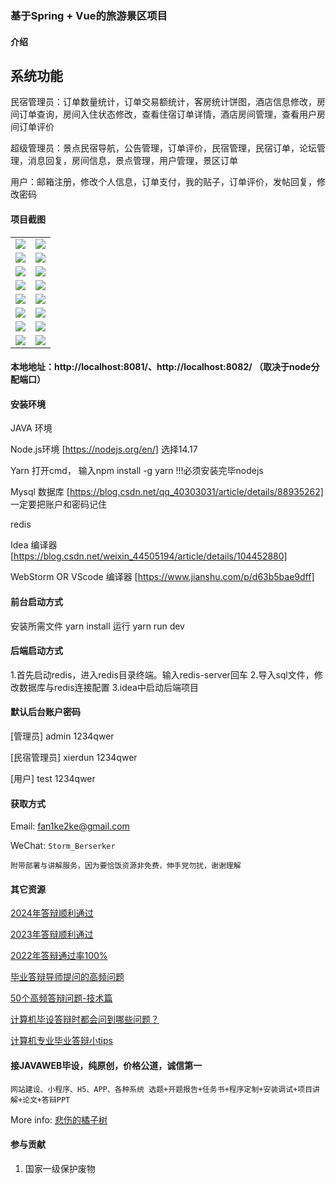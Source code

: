 ### 基于Spring + Vue的旅游景区项目

#### 介绍
## 系统功能
民宿管理员：订单数量统计，订单交易额统计，客房统计饼图，酒店信息修改，房间订单查询，房间入住状态修改，查看住宿订单详情，酒店房间管理，查看用户房间订单评价

超级管理员：景点民宿导航，公告管理，订单评价，民宿管理，民宿订单，论坛管理，消息回复，房间信息，景点管理，用户管理，景区订单

用户：邮箱注册，修改个人信息，订单支付，我的贴子，订单评价，发帖回复，修改密码


#### 项目截图

|  |  |
|---------------------|---------------------|
|![](https://fank-bucket-oss.oss-cn-beijing.aliyuncs.com/img/19cdd8902c7bfe98b09d68bfaf98f8f.png) | ![](https://fank-bucket-oss.oss-cn-beijing.aliyuncs.com/img/ba5c5fff53c65a43b2f23c025a0a547.png) |
|![](https://fank-bucket-oss.oss-cn-beijing.aliyuncs.com/img/4dcc19ff60e2e6b8bd273ed4fa05f78.png) | ![](https://fank-bucket-oss.oss-cn-beijing.aliyuncs.com/img/b8419f48a6cbb09c5b6407f63bc76dd.png) |
|![](https://fank-bucket-oss.oss-cn-beijing.aliyuncs.com/img/efb6b69ea9d388047c8d577d474f958.png) | ![](https://fank-bucket-oss.oss-cn-beijing.aliyuncs.com/img/aa88009b005b782315efef594bb1daa.png) |
|![](https://fank-bucket-oss.oss-cn-beijing.aliyuncs.com/img/eed87da40340d9959518a49e29e32ff.png) | ![](https://fank-bucket-oss.oss-cn-beijing.aliyuncs.com/img/52656293d7fdab487a9f6328416fb14.png) |
|![](https://fank-bucket-oss.oss-cn-beijing.aliyuncs.com/img/edbd46abf5196711972c5dbacaec0d9.png) | ![](https://fank-bucket-oss.oss-cn-beijing.aliyuncs.com/img/4984aed0d5c9bd52671e397236892f1.png) |
|![](https://fank-bucket-oss.oss-cn-beijing.aliyuncs.com/img/e3d3c27c56607aea71d58de6340c105.png) | ![](https://fank-bucket-oss.oss-cn-beijing.aliyuncs.com/img/79d53e9a9fb2002f6ea3aabf6b2b5b0.png) |
|![](https://fank-bucket-oss.oss-cn-beijing.aliyuncs.com/img/d406956ccb5decffb1753eceddcd49d.png) | ![](https://fank-bucket-oss.oss-cn-beijing.aliyuncs.com/img/65e62461fe9da3b6c2328d85c56e5a2.png) |
|![](https://fank-bucket-oss.oss-cn-beijing.aliyuncs.com/img/c20e7f36c52b84facd02a3ebf4b0de2.png) | ![](https://fank-bucket-oss.oss-cn-beijing.aliyuncs.com/img/29fba70b80bd636fea365ec7f81c8a1.png)

#### 本地地址：http://localhost:8081/、http://localhost:8082/ （取决于node分配端口）


#### 安装环境
JAVA 环境 

Node.js环境 [https://nodejs.org/en/] 选择14.17

Yarn 打开cmd， 输入npm install -g yarn !!!必须安装完毕nodejs

Mysql 数据库 [https://blog.csdn.net/qq_40303031/article/details/88935262] 一定要把账户和密码记住

redis

Idea 编译器 [https://blog.csdn.net/weixin_44505194/article/details/104452880]

WebStorm OR VScode 编译器 [https://www.jianshu.com/p/d63b5bae9dff]

#### 前台启动方式
安装所需文件 yarn install 
运行 yarn run dev

#### 后端启动方式

1.首先启动redis，进入redis目录终端。输入redis-server回车
2.导入sql文件，修改数据库与redis连接配置
3.idea中启动后端项目

#### 默认后台账户密码
[管理员]
admin
1234qwer

[民宿管理员]
xierdun
1234qwer

[用户]
test
1234qwer

#### 获取方式

Email: fan1ke2ke@gmail.com

WeChat: `Storm_Berserker`

`附带部署与讲解服务，因为要恰饭资源非免费，伸手党勿扰，谢谢理解`

#### 其它资源

[2024年答辩顺利通过](https://berserker287.github.io/2024/06/06/2024%E5%B9%B4%E7%AD%94%E8%BE%A9%E9%A1%BA%E5%88%A9%E9%80%9A%E8%BF%87/)

[2023年答辩顺利通过](https://berserker287.github.io/2023/06/14/2023%E5%B9%B4%E7%AD%94%E8%BE%A9%E9%A1%BA%E5%88%A9%E9%80%9A%E8%BF%87/)

[2022年答辩通过率100%](https://berserker287.github.io/2022/05/25/%E9%A1%B9%E7%9B%AE%E4%BA%A4%E6%98%93%E8%AE%B0%E5%BD%95/)

[毕业答辩导师提问的高频问题](https://berserker287.github.io/2023/06/13/%E6%AF%95%E4%B8%9A%E7%AD%94%E8%BE%A9%E5%AF%BC%E5%B8%88%E6%8F%90%E9%97%AE%E7%9A%84%E9%AB%98%E9%A2%91%E9%97%AE%E9%A2%98/)

[50个高频答辩问题-技术篇](https://berserker287.github.io/2023/06/13/50%E4%B8%AA%E9%AB%98%E9%A2%91%E7%AD%94%E8%BE%A9%E9%97%AE%E9%A2%98-%E6%8A%80%E6%9C%AF%E7%AF%87/)

[计算机毕设答辩时都会问到哪些问题？](https://www.zhihu.com/question/31020988)

[计算机专业毕业答辩小tips](https://zhuanlan.zhihu.com/p/145911029)


#### 接JAVAWEB毕设，纯原创，价格公道，诚信第一

`网站建设、小程序、H5、APP、各种系统 选题+开题报告+任务书+程序定制+安装调试+项目讲解+论文+答辩PPT`

More info: [悲伤的橘子树](https://berserker287.github.io/)

#### 参与贡献

1.  国家一级保护废物
